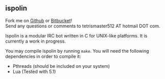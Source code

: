 ispolin
-------

Fork me on [Github](https://github.com/tm512/ispolin) or [Bitbucket](https://bitbucket.org/tm512/ispolin)!  
Send any questions or comments to tetrismaster512 AT hotmail DOT com.

Ispolin is a modular IRC bot written in C for UNIX-like platforms. It 
is currently a work in progress.

You may compile ispolin by running `make`. You will need the following
dependencies in order to compile it:

* Pthreads (should be included on your system)
* Lua (Tested with 5.1)
